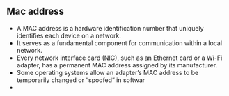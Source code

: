 ## Mac address
 
-  A MAC address is a hardware identification number that uniquely identifies each device on a network.
-  It serves as a fundamental component for communication within a local network.
-  Every network interface card (NIC), such as an Ethernet card or a Wi-Fi adapter, has a permanent MAC address assigned by its manufacturer.
-  Some operating systems allow an adapter’s MAC address to be temporarily changed or “spoofed” in softwar
-